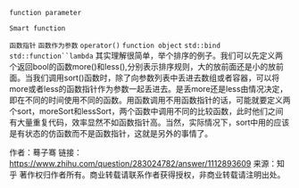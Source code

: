 `function parameter`

`Smart function`

`函数指针` `函数作为参数` `operator()` `function object` `std::bind` `std::function``lambda`
其实理解很简单，举个排序的例子。我们可以先定义两个返回bool的函数more()和less(),分别表示排序规则，大的放前面还是小的放前面。当我们调用sort()函数时，除了向参数列表中丢进去数组或者容器，可以将more或者less的函数指针作为参数一起丢进去。是丢more还是less由情况决定，即在不同的时间使用不同的函数。用函数调用不用函数指针的话，可能就要定义两个sort，moreSort和lessSort，两个函数中调用不同的比较函数，此时他们之间有大量重复代码，效率显然不如函数指针高。当然，实际情况下，sort中用的应该是有状态的仿函数而不是函数指针，这就是另外的事情了。

作者：蓦子骞
链接：https://www.zhihu.com/question/283024782/answer/1112893609
来源：知乎
著作权归作者所有。商业转载请联系作者获得授权，非商业转载请注明出处。